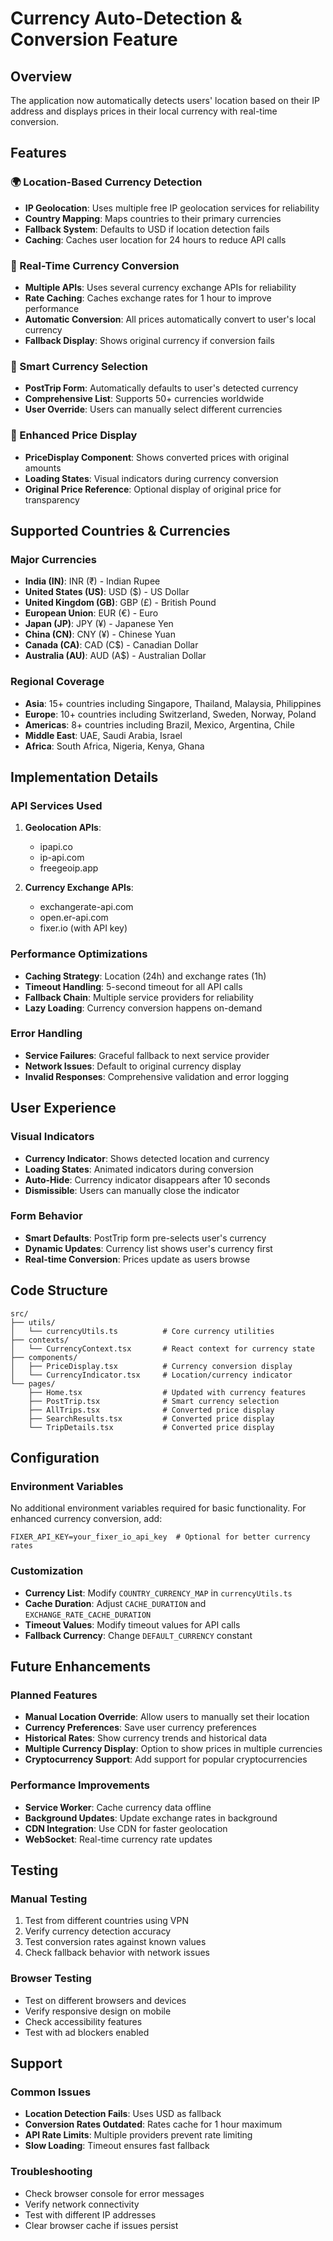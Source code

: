# Currency Auto-Detection & Conversion Feature

## Overview
The application now automatically detects users' location based on their IP address and displays prices in their local currency with real-time conversion.

## Features

### 🌍 Location-Based Currency Detection
- **IP Geolocation**: Uses multiple free IP geolocation services for reliability
- **Country Mapping**: Maps countries to their primary currencies
- **Fallback System**: Defaults to USD if location detection fails
- **Caching**: Caches user location for 24 hours to reduce API calls

### 💱 Real-Time Currency Conversion
- **Multiple APIs**: Uses several currency exchange APIs for reliability
- **Rate Caching**: Caches exchange rates for 1 hour to improve performance
- **Automatic Conversion**: All prices automatically convert to user's local currency
- **Fallback Display**: Shows original currency if conversion fails

### 🎯 Smart Currency Selection
- **PostTrip Form**: Automatically defaults to user's detected currency
- **Comprehensive List**: Supports 50+ currencies worldwide
- **User Override**: Users can manually select different currencies

### 💸 Enhanced Price Display
- **PriceDisplay Component**: Shows converted prices with original amounts
- **Loading States**: Visual indicators during currency conversion
- **Original Price Reference**: Optional display of original price for transparency

## Supported Countries & Currencies

### Major Currencies
- **India (IN)**: INR (₹) - Indian Rupee
- **United States (US)**: USD ($) - US Dollar
- **United Kingdom (GB)**: GBP (£) - British Pound
- **European Union**: EUR (€) - Euro
- **Japan (JP)**: JPY (¥) - Japanese Yen
- **China (CN)**: CNY (¥) - Chinese Yuan
- **Canada (CA)**: CAD (C$) - Canadian Dollar
- **Australia (AU)**: AUD (A$) - Australian Dollar

### Regional Coverage
- **Asia**: 15+ countries including Singapore, Thailand, Malaysia, Philippines
- **Europe**: 10+ countries including Switzerland, Sweden, Norway, Poland
- **Americas**: 8+ countries including Brazil, Mexico, Argentina, Chile
- **Middle East**: UAE, Saudi Arabia, Israel
- **Africa**: South Africa, Nigeria, Kenya, Ghana

## Implementation Details

### API Services Used
1. **Geolocation APIs**:
   - ipapi.co
   - ip-api.com
   - freegeoip.app

2. **Currency Exchange APIs**:
   - exchangerate-api.com
   - open.er-api.com
   - fixer.io (with API key)

### Performance Optimizations
- **Caching Strategy**: Location (24h) and exchange rates (1h)
- **Timeout Handling**: 5-second timeout for all API calls
- **Fallback Chain**: Multiple service providers for reliability
- **Lazy Loading**: Currency conversion happens on-demand

### Error Handling
- **Service Failures**: Graceful fallback to next service provider
- **Network Issues**: Default to original currency display
- **Invalid Responses**: Comprehensive validation and error logging

## User Experience

### Visual Indicators
- **Currency Indicator**: Shows detected location and currency
- **Loading States**: Animated indicators during conversion
- **Auto-Hide**: Currency indicator disappears after 10 seconds
- **Dismissible**: Users can manually close the indicator

### Form Behavior
- **Smart Defaults**: PostTrip form pre-selects user's currency
- **Dynamic Updates**: Currency list shows user's currency first
- **Real-time Conversion**: Prices update as users browse

## Code Structure

```
src/
├── utils/
│   └── currencyUtils.ts          # Core currency utilities
├── contexts/
│   └── CurrencyContext.tsx       # React context for currency state
├── components/
│   ├── PriceDisplay.tsx          # Currency conversion display
│   └── CurrencyIndicator.tsx     # Location/currency indicator
└── pages/
    ├── Home.tsx                  # Updated with currency features
    ├── PostTrip.tsx              # Smart currency selection
    ├── AllTrips.tsx              # Converted price display
    ├── SearchResults.tsx         # Converted price display
    └── TripDetails.tsx           # Converted price display
```

## Configuration

### Environment Variables
No additional environment variables required for basic functionality. For enhanced currency conversion, add:

```env
FIXER_API_KEY=your_fixer_io_api_key  # Optional for better currency rates
```

### Customization
- **Currency List**: Modify `COUNTRY_CURRENCY_MAP` in `currencyUtils.ts`
- **Cache Duration**: Adjust `CACHE_DURATION` and `EXCHANGE_RATE_CACHE_DURATION`
- **Timeout Values**: Modify timeout values for API calls
- **Fallback Currency**: Change `DEFAULT_CURRENCY` constant

## Future Enhancements

### Planned Features
- **Manual Location Override**: Allow users to manually set their location
- **Currency Preferences**: Save user currency preferences
- **Historical Rates**: Show currency trends and historical data
- **Multiple Currency Display**: Option to show prices in multiple currencies
- **Cryptocurrency Support**: Add support for popular cryptocurrencies

### Performance Improvements
- **Service Worker**: Cache currency data offline
- **Background Updates**: Update exchange rates in background
- **CDN Integration**: Use CDN for faster geolocation
- **WebSocket**: Real-time currency rate updates

## Testing

### Manual Testing
1. Test from different countries using VPN
2. Verify currency detection accuracy
3. Test conversion rates against known values
4. Check fallback behavior with network issues

### Browser Testing
- Test on different browsers and devices
- Verify responsive design on mobile
- Check accessibility features
- Test with ad blockers enabled

## Support

### Common Issues
- **Location Detection Fails**: Uses USD as fallback
- **Conversion Rates Outdated**: Rates cache for 1 hour maximum
- **API Rate Limits**: Multiple providers prevent rate limiting
- **Slow Loading**: Timeout ensures fast fallback

### Troubleshooting
- Check browser console for error messages
- Verify network connectivity
- Test with different IP addresses
- Clear browser cache if issues persist
